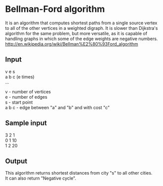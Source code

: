 # Bellman-Ford algorithm

It is an algorithm that computes shortest paths from a single source vertex to all of the other vertices in a weighted digraph. It is slower than Dijkstra's algorithm for the same problem, but more versatile, as it is capable of handling graphs in which some of the edge weights are negative numbers.  
http://en.wikipedia.org/wiki/Bellman%E2%80%93Ford_algorithm

## Input 
v e s  
a b c  (e times)  
...   


v - number of vertices  
e - number of edges   
s - start point  
a b c - edge between "a" and "b" and with cost "c"

## Sample input
3 2 1  
0 1 10  
1 2 20

## Output

This algorithm returns shortest distances from city "s" to all other cities.  
It can also return "Negative cycle".